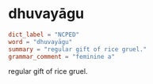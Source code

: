 # dhuvayāgu

``` toml
dict_label = "NCPED"
word = "dhuvayāgu"
summary = "regular gift of rice gruel."
grammar_comment = "feminine a"
```

regular gift of rice gruel.

